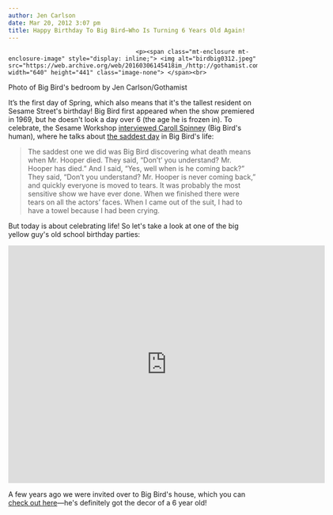 ```yaml
---
author: Jen Carlson
date: Mar 20, 2012 3:07 pm
title: Happy Birthday To Big Bird—Who Is Turning 6 Years Old Again!
---
```


	
										<p><span class="mt-enclosure mt-enclosure-image" style="display: inline;"> <img alt="birdbig0312.jpeg" src="https://web.archive.org/web/20160306145418im_/http://gothamist.com/attachments/arts_jen/birdbig0312.jpeg" width="640" height="441" class="image-none"> </span><br>
<span class="photo_caption">Photo of Big Bird&apos;s bedroom by Jen Carlson/Gothamist</span></p>

<p>It&#x2019;s the first day of Spring, which also means that it&apos;s the tallest resident on Sesame Street&apos;s birthday! Big Bird first appeared when the show premiered in 1969, but he doesn&apos;t look a day over 6 (the age he is frozen in). To celebrate, the Sesame Workshop <a href="https://web.archive.org/web/20160306145418/http://www.sesameworkshop.org/our-blog/2012/03/20/happy-birthday-big-bird-an-interview-with-sesame-streets-caroll-spinney/">interviewed Caroll Spinney</a> (Big Bird&apos;s human), where he talks about <a href="https://web.archive.org/web/20160306145418/http://www.emmytvlegends.org/interviews/shows/sesame-street-farewell-mr-hooper">the saddest day</a> in Big Bird&apos;s life:</p>

<blockquote>The saddest one we did was Big Bird discovering what death means when Mr. Hooper died. They said, &#x201C;Don&#x2019;t&#x2019; you understand? Mr. Hooper has died.&#x201D; And I said, &#x201C;Yes, well when is he coming back?&#x201D; They said, &#x201C;Don&#x2019;t you understand? Mr. Hooper is never coming back,&#x201D; and quickly everyone is moved to tears. It was probably the most sensitive show we have ever done. When we finished there were tears on all the actors&#x2019; faces. When I came out of the suit, I had to have a towel because I had been crying.</blockquote>

<p>But today is about celebrating life! So let&apos;s take a look at one of the big yellow guy&apos;s old school birthday parties:</p>

<p><iframe width="640" height="480" src="https://web.archive.org/web/20160306145418if_/http://www.youtube.com/embed/x15o7S8K_ns" frameborder="0" allowfullscreen></iframe></p>

<p>A few years ago we were invited over to Big Bird&apos;s house, which you can <a href="https://web.archive.org/web/20160306145418/http://gothamist.com/2008/12/12/visiting_sesame_street.php#photo-2">check out here</a>&#x2014;he&apos;s definitely got the decor of a 6 year old!</p>					
										
									
				